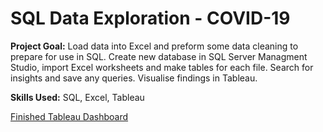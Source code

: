 # SQL Data Exploration - COVID-19

**Project Goal:** Load data into Excel and preform some data cleaning to prepare for use in SQL. Create new database in SQL Server Managment Studio, import Excel worksheets and make tables for each file. Search for insights and save any queries. Visualise findings in Tableau.

**Skills Used:** SQL, Excel, Tableau

[Finished Tableau Dashboard](https://public.tableau.com/views/CovidDashboard_16306768833860/Dashboard1?:language=en-US&publish=yes&:display_count=n&:origin=viz_share_link)

